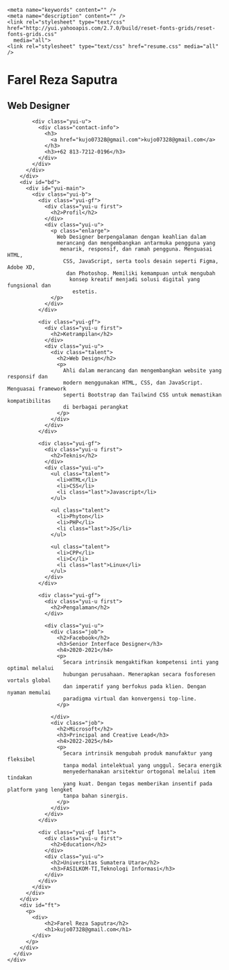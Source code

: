 <!DOCTYPE html 
<html>
  <head>
    <title>CV Farel</title>
    <meta http-equiv="content-type" content="text/html; charset=utf-8" />

    <meta name="keywords" content="" />
    <meta name="description" content="" />
    <link rel="stylesheet" type="text/css" href="http://yui.yahooapis.com/2.7.0/build/reset-fonts-grids/reset-fonts-grids.css" 
      media="all">
    <link rel="stylesheet" type="text/css" href="resume.css" media="all" />
  </head>
  <body>
    <div id="doc2" class="yui-t7">
      <div id="inner">
        <div id="hd">
          <div class="yui-gc">
            <div class="yui-u first">
              <h1>Farel Reza Saputra</h1>
              <h2>Web Designer</h2>
            </div>

            <div class="yui-u">
              <div class="contact-info">
                <h3>
                  <a href="kujo07328@gmail.com">kujo07328@gmail.com</a>
                </h3>
                <h3>+62 813-7212-0196</h3>
              </div>
            </div>
          </div>
        </div>
        <div id="bd">
          <div id="yui-main">
            <div class="yui-b">
              <div class="yui-gf">
                <div class="yui-u first">
                  <h2>Profil</h2>
                </div>
                <div class="yui-u">
                  <p class="enlarge">
                    Web Designer berpengalaman dengan keahlian dalam 
                    merancang dan mengembangkan antarmuka pengguna yang
                     menarik, responsif, dan ramah pengguna. Menguasai HTML,
                      CSS, JavaScript, serta tools desain seperti Figma, Adobe XD,
                       dan Photoshop. Memiliki kemampuan untuk mengubah
                        konsep kreatif menjadi solusi digital yang fungsional dan
                         estetis.
                  </p>
                </div>
              </div>

              <div class="yui-gf">
                <div class="yui-u first">
                  <h2>Ketrampilan</h2>
                </div>
                <div class="yui-u">
                  <div class="talent">
                    <h2>Web Design</h2>
                    <p>
                      Ahli dalam merancang dan mengembangkan website yang responsif dan
                      modern menggunakan HTML, CSS, dan JavaScript. Menguasai framework
                      seperti Bootstrap dan Tailwind CSS untuk memastikan kompatibilitas
                      di berbagai perangkat
                    </p>
                  </div>
                </div>
              </div>

              <div class="yui-gf">
                <div class="yui-u first">
                  <h2>Teknis</h2>
                </div>
                <div class="yui-u">
                  <ul class="talent">
                    <li>HTML</li>
                    <li>CSS</li>
                    <li class="last">Javascript</li>
                  </ul>

                  <ul class="talent">
                    <li>Phyton</li>
                    <li>PHP</li>
                    <li class="last">JS</li>
                  </ul>

                  <ul class="talent">
                    <li>CPP</li>
                    <li>C</li>
                    <li class="last">Linux</li>
                  </ul>
                </div>
              </div>

              <div class="yui-gf">
                <div class="yui-u first">
                  <h2>Pengalaman</h2>
                </div>

                <div class="yui-u">
                  <div class="job">
                    <h2>Facebook</h2>
                    <h3>Senior Interface Designer</h3>
                    <h4>2020-2021</h4>
                    <p>
                      Secara intrinsik mengaktifkan kompetensi inti yang optimal melalui  
                      hubungan perusahaan. Menerapkan secara fosforesen vortals global  
                      dan imperatif yang berfokus pada klien. Dengan nyaman memulai  
                      paradigma virtual dan konvergensi top-line.
                    </p>

                  </div>
                  <div class="job">
                    <h2>Microsoft</h2>
                    <h3>Principal and Creative Lead</h3>
                    <h4>2022-2025</h4>
                    <p>
                      Secara intrinsik mengubah produk manufaktur yang fleksibel
                      tanpa modal intelektual yang unggul. Secara energik
                      menyederhanakan arsitektur ortogonal melalui item tindakan
                      yang kuat. Dengan tegas memberikan insentif pada platform yang lengket
                      tanpa bahan sinergis.
                    </p>
                  </div>
                </div>
              </div>

              <div class="yui-gf last">
                <div class="yui-u first">
                  <h2>Education</h2>
                </div>
                <div class="yui-u">
                  <h2>Universitas Sumatera Utara</h2>
                  <h3>FASILKOM-TI,Teknologi Informasi</h3>
                </div>
              </div>
            </div>
          </div>
        </div>
        <div id="ft">
          <p>
            <div>
				<h2>Farel Reza Saputra</h2>
				<h1>kujo07328@gmail.com</h1>
			</div>
          </p>
        </div>
      </div>
    </div>
  </body>
</html>
